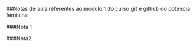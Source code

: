 ##Notas de aula referentes ao módulo 1 do curso git e github do potencia feminina

###Nota 1

###Nota2